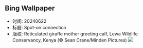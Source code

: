## Bing Wallpaper
- 时间: 20240622
- 标题: Spot-on connection
- 版权: Reticulated giraffe mother greeting calf, Lewa Wildlife Conservancy, Kenya (© Sean Crane/Minden Pictures)
![](https://cn.bing.com/th?id=OHR.LewaGiraffe_EN-US0571205457_UHD.jpg&rf=LaDigue_UHD.jpg&pid=hp&w=3840&h=2160&rs=1&c=4)
